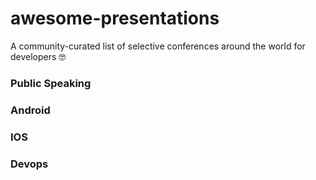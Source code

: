 # awesome-presentations

A community-curated list of selective conferences around the world for developers 🤓

### Public Speaking

### Android

### IOS

### Devops




